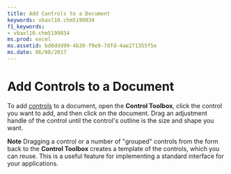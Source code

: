 ```yaml
---
title: Add Controls to a Document
keywords: vbaxl10.chm5199034
f1_keywords:
- vbaxl10.chm5199034
ms.prod: excel
ms.assetid: bd0ddd99-4b38-f9e9-7dfd-4ae271355f5e
ms.date: 06/08/2017
---
```



# Add Controls to a Document

To add  [controls](activex-controls.md) to a document, open the **Control Toolbox**, click the control you want to add, and then click on the document. Drag an adjustment handle of the control until the control's outline is the size and shape you want.


 **Note**  Dragging a control or a number of "grouped" controls from the form back to the **Control Toolbox** creates a template of the controls, which you can reuse. This is a useful feature for implementing a standard interface for your applications.


